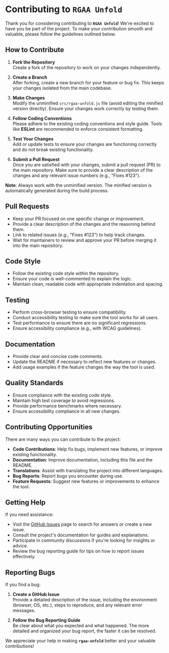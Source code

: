 # Contributing to `RGAA Unfold`

Thank you for considering contributing to **`RGAA Unfold`**! We're excited to have you be part of the project. To make your contribution smooth and valuable, please follow the guidelines outlined below.

## How to Contribute

1. **Fork the Repository**  
   Create a fork of the repository to work on your changes independently.

2. **Create a Branch**  
   After forking, create a new branch for your feature or bug fix. This keeps your changes isolated from the main codebase.

3. **Make Changes**  
   Modify the unminified `src/rgaa-unfold.js` file (avoid editing the minified version directly). Ensure your changes work correctly by testing them.

4. **Follow Coding Conventions**  
   Please adhere to the existing coding conventions and style guide. Tools like **ESLint** are recommended to enforce consistent formatting.

5. **Test Your Changes**  
   Add or update tests to ensure your changes are functioning correctly and do not break existing functionality.

6. **Submit a Pull Request**  
   Once you are satisfied with your changes, submit a pull request (PR) to the main repository. Make sure to provide a clear description of the changes and any relevant issue numbers (e.g., "Fixes #123").

**Note**: Always work with the unminified version. The minified version is automatically generated during the build process.

## Pull Requests

- Keep your PR focused on one specific change or improvement.
- Provide a clear description of the changes and the reasoning behind them.
- Link to related issues (e.g., "Fixes #123") to help track changes.
- Wait for maintainers to review and approve your PR before merging it into the main repository.

## Code Style

- Follow the existing code style within the repository.
- Ensure your code is well-commented to explain the logic.
- Maintain clean, readable code with appropriate indentation and spacing.

## Testing

- Perform cross-browser testing to ensure compatibility.
- Conduct accessibility testing to make sure the tool works for all users.
- Test performance to ensure there are no significant regressions.
- Ensure accessibility compliance (e.g., with WCAG guidelines).

## Documentation

- Provide clear and concise code comments.
- Update the README if necessary to reflect new features or changes.
- Add usage examples if the feature changes the way the tool is used.

## Quality Standards

- Ensure compliance with the existing code style.
- Maintain high test coverage to avoid regressions.
- Provide performance benchmarks where necessary.
- Ensure accessibility compliance in all new changes.

## Contributing Opportunities

There are many ways you can contribute to the project:

- **Code Contributions**: Help fix bugs, implement new features, or improve existing functionality.
- **Documentation**: Improve documentation, including this file and the README.
- **Translations**: Assist with translating the project into different languages.
- **Bug Reports**: Report bugs you encounter during use.
- **Feature Requests**: Suggest new features or improvements to enhance the tool.

## Getting Help

If you need assistance:

- Visit the [GitHub Issues](https://github.com/MewenLeHo/rgaa-unfold/issues) page to search for answers or create a new issue.
- Consult the project's documentation for guides and explanations.
- Participate in community discussions if you're looking for insights or advice.
- Review the bug reporting guide for tips on how to report issues effectively.

## Reporting Bugs

If you find a bug:

1. **Create a GitHub Issue**  
   Provide a detailed description of the issue, including the environment (browser, OS, etc.), steps to reproduce, and any relevant error messages.

2. **Follow the Bug Reporting Guide**  
   Be clear about what you expected and what happened. The more detailed and organized your bug report, the faster it can be resolved.

We appreciate your help in making **`rgaa-unfold`** better and your valuable contributions!
